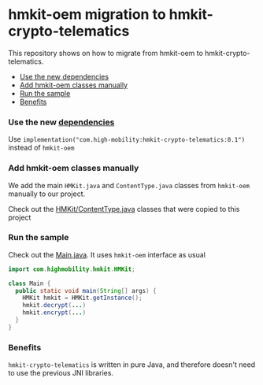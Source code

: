 # hmkit-oem migration to hmkit-crypto-telematics

This repository shows on how to migrate from hmkit-oem to hmkit-crypto-telematics.

<!-- TOC -->
* [Use the new dependencies](#use-the-new-dependencies)
* [Add hmkit-oem classes manually](#add-hmkit-oem-classes-manually)
* [Run the sample](#run-the-sample)
* [Benefits](#benefits)
<!-- TOC -->

### Use the new [dependencies](./build.gradle.kts)
Use `implementation("com.high-mobility:hmkit-crypto-telematics:0.1")` instead of `hmkit-oem`

### Add hmkit-oem classes manually
We add the main `HMKit.java` and `ContentType.java` classes from `hmkit-oem` manually to our project.

Check out the [HMKit/ContentType.java](./src/main/java/com/highmobility/hmkit/) classes that were copied to this project

### Run the sample

Check out the [Main.java](./src/main/java/Main.java). It uses `hmkit-oem` interface as usual

```java
import com.highmobility.hmkit.HMKit;

class Main {
  public static void main(String[] args) {
    HMKit hmkit = HMKit.getInstance();
    hmkit.decrypt(...)
    hmkit.encrypt(...)
  }
}
```

### Benefits

`hmkit-crypto-telematics` is written in pure Java, and therefore doesn't need to use the previous JNI libraries.
